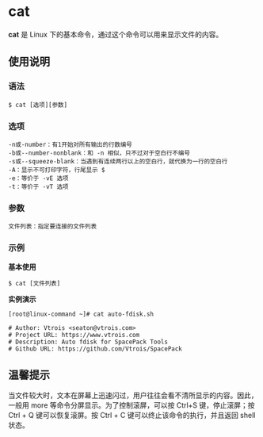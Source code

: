# cat

**cat** 是 Linux 下的基本命令，通过这个命令可以用来显示文件的内容。

## 使用说明

### 语法

```
$ cat [选项][参数]
```

### 选项

```
-n或-number：有1开始对所有输出的行数编号
-b或--number-nonblank：和 -n 相似，只不过对于空白行不编号
-s或--squeeze-blank：当遇到有连续两行以上的空白行，就代换为一行的空白行
-A：显示不可打印字符，行尾显示 $
-e：等价于 -vE 选项
-t：等价于 -vT 选项
```

### 参数  

```
文件列表：指定要连接的文件列表
```

### 示例

**基本使用**

```
$ cat [文件列表]
```

**实例演示**

```
[root@linux-command ~]# cat auto-fdisk.sh

# Author: Vtrois <seaton@vtrois.com>
# Project URL: https://www.vtrois.com
# Description: Auto fdisk for SpacePack Tools
# Github URL: https://github.com/Vtrois/SpacePack
```

## 温馨提示

当文件较大时，文本在屏幕上迅速闪过，用户往往会看不清所显示的内容。因此，一般用 more 等命令分屏显示。为了控制滚屏，可以按 Ctrl+S 键，停止滚屏；按 Ctrl + Q 键可以恢复滚屏。按 Ctrl + C 键可以终止该命令的执行，并且返回 shell 状态。